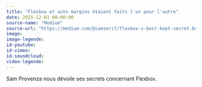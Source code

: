 ```yaml
---
title: "Flexbox et auto margins étaient faits l'un pour l'autre"
date: 2015-12-01 00:00:00
source-name: "Medium"
source-url: "https://medium.com/@samserif/flexbox-s-best-kept-secret-bd3d892826b6#.fdt27eqx9?ref=MagazineDuWebdesign"
image:
image-legende:
id-youtube:
id-vimeo:
id-soundcloud:
video-legende:
---
```

Sam Provenza nous dévoile ses secrets concernant Flexbox.
